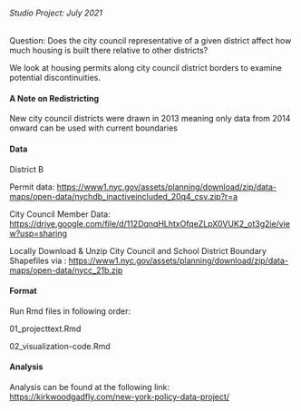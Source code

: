 <h6> Studio Project: July 2021</h6>

Question: Does the city council representative of a given district affect how much housing is built there relative to other districts?

We look at housing permits along city council district borders to examine potential discontinuities.

<h4> A Note on Redistricting</h4> 

New city council districts were drawn in 2013 meaning only data from 2014 onward can be used with current boundaries

<h4> Data </h4> 

District B

Permit data:
<a>https://www1.nyc.gov/assets/planning/download/zip/data-maps/open-data/nychdb_inactiveincluded_20q4_csv.zip?r=a</a>

City Council Member Data:
<a>https://drive.google.com/file/d/112DqnqHLhtxOfqeZLpX0VUK2_ot3g2ie/view?usp=sharing</a>

Locally Download & Unzip City Council and School District Boundary Shapefiles via :
<a>https://www1.nyc.gov/assets/planning/download/zip/data-maps/open-data/nycc_21b.zip</a>

<h4> Format </h4> 

Run Rmd files in following order:

01_projecttext.Rmd <br>

02_visualization-code.Rmd

<h4> Analysis </h4>

Analysis can be found at the following link:
<a> https://kirkwoodgadfly.com/new-york-policy-data-project/ </a>
